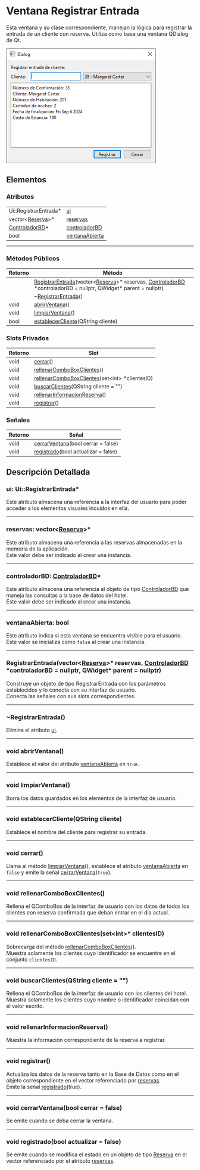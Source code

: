 # Ventana Registrar Entrada

Esta ventana y su clase correspondiente, manejan la lógica para registrar la entrada de un cliente con reserva. Utiliza como base una ventana QDialog de Qt.

![Ventana Registrar Entrada](../../Imagenes/Captura_Ventana_Registrar_Entrada.PNG)

## Elementos

### Atributos

|||
|---|---|
|Ui::RegistrarEntrada*|[ui](#ui-uiregistrarentrada)|
|vector\<[Reserva](../../Clases/Reserva)>*|[reservas](#reservas-vectorreserva)|
|[ControladorBD](../../Clases/ControladorBD)*|[controladorBD](#controladorbd-controladorbd)|
|bool|[ventanaAbierta](#ventanaabierta-bool)|

***

### Métodos Públicos

|Retorno|Método|
|---|---|
||[RegistrarEntrada](#registrarentradavectorreserva-reservas-controladorbd-controladorbd--nullptr-qwidget-parent--nullptr)(vector\<[Reserva](../../Clases/Reserva)>\* reservas, [ControladorBD](../../Clases/ControladorBD) *controladorBD = nullptr, QWidget\* parent = nullptr)|
||~[RegistrarEntrada](#registrarentrada)()|
|void|[abrirVentana](#void-abrirventana)()|
|void|[limpiarVentana](#void-limpiarventana)()|
|bool|[establecerCliente](#void-establecerclienteqstring-cliente)(QString cliente)|

### Slots Privados

|Retorno|Slot|
|---|---|
|void|[cerrar](#void-cerrar)()|
|void|[rellenarComboBoxClientes](#void-rellenarcomboboxclientes)()|
|void|[rellenarComboBoxClientes](#void-rellenarcomboboxclientessetint-clientesid)(set\<int\> *clientesID)|
|void|[buscarClientes](#void-buscarclientesqstring-cliente--)(QString cliente = "")|
|void|[rellenarInformacionReserva](#void-rellenarinformacionreserva)()|
|void|[registrar](#void-registrar)()|

### Señales

|Retorno|Señal|
|---|---|
|void|[cerrarVentana](#cerrarventanabool-cerrar--false)(bool cerrar = false)|
|void|[registrado](#registradobool-actualizar--false)(bool actualizar = false)|

## Descripción Detallada

### ui: Ui::RegistrarEntrada*

Este atributo almacena una referencia a la interfaz del usuario para poder acceder a los elementos visuales incuidos en ella.

***

### reservas: vector\<[Reserva](../../Clases/Reserva)>*

Este atributo almacena una referencia a las reservas almacenadas en la memoria de la aplicación.  
Este valor debe ser indicado al crear una instancia.  

***

### controladorBD: [ControladorBD](../../Clases/ControladorBD)*

Este atributo almacena una referencia al objeto de tipo [ControladorBD](../../Clases/ControladorBD) que maneja las consultas a la base de datos del hotel.  
Este valor debe ser indicado al crear una instancia.  

***

### ventanaAbierta: bool

Este atributo indica si esta ventana se encuentra visible para el usuario.  
Este valor se inicializa como `false` al crear una instancia.  

***

### RegistrarEntrada(vector\<[Reserva](../../Clases/Reserva)>\* reservas, [ControladorBD](../../Clases/ControladorBD) *controladorBD = nullptr, QWidget\* parent = nullptr)

Construye un objeto de tipo RegistrarEntrada con los parámetros establecidos y lo conecta con su interfaz de usuario.  
Conecta las señales con sus slots correspondientes.  

***

### ~RegistrarEntrada()

Elimina el atributo [ui](#ui-uiregistrarentrada).  

***

### void abrirVentana()

Establece el valor del atributo [ventanaAbierta](#ventanaabierta-bool) en `true`.

***

### void limpiarVentana()

Borra los datos guardados en los elementos de la interfaz de usuario.  

***

### void establecerCliente(QString cliente)

Establece el nombre del cliente para registrar su entrada.

***

### void cerrar()

Llama al método [limpiarVentana](#void-limpiarventana)(), establece el atributo [ventanaAbierta](#ventanaabierta-bool) en `false` y emite la señal [cerrarVentana](#cerrarventanabool-cerrar--false)(`true`).

***

### void rellenarComboBoxClientes()

Rellena el QComboBox de la interfaz de usuario con los datos de todos los clientes con reserva confirmada que deban entrar en el día actual.

***

### void rellenarComboBoxClientes(set\<int>* clientesID)

Sobrecarga del método [rellenarComboBoxClientes](#void-rellenarcomboboxclientes)().  
Muestra solamente los clientes cuyo identificador se encuentre en el conjunto `clientesID`.

***

### void buscarClientes(QString cliente = "")

Rellena el QComboBox de la interfaz de usuario con los clientes del hotel.  
Muestra solamente los clientes cuyo nombre o identificador coincidan con el valor escrito.

***

### void rellenarInformacionReserva()

Muestra la información correspondiente de la reserva a registrar.

***

### void registrar()

Actualiza los datos de la reserva tanto en la Base de Datos como en el objeto correspondiente en el vector referenciado por [reservas](#reservas-vectorreserva).  
Emite la señal [registrado](#registradobool-actualizar--false)(true).

***

### void cerrarVentana(bool cerrar = false)

Se emite cuando se deba cerrar la ventana.

***

### void registrado(bool actualizar = false)

Se emite cuando se modifica el estado en un objeto de tipo [Reserva](../../Clases/Reserva) en el vector referenciado por el atributo [reservas](#reservas-vectorreserva).
